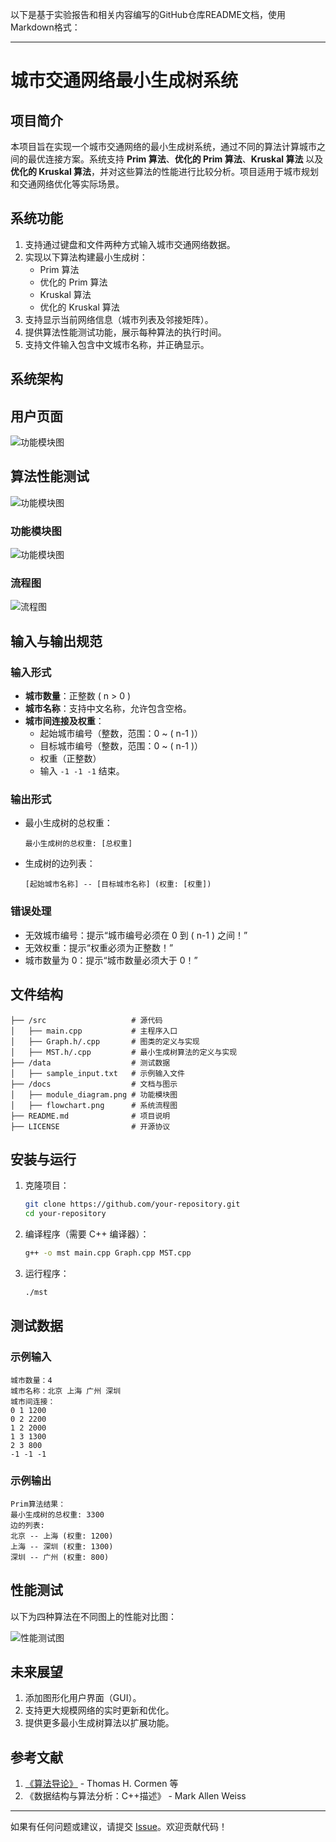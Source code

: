 以下是基于实验报告和相关内容编写的GitHub仓库README文档，使用Markdown格式：

---

# 城市交通网络最小生成树系统

## 项目简介

本项目旨在实现一个城市交通网络的最小生成树系统，通过不同的算法计算城市之间的最优连接方案。系统支持 **Prim 算法**、**优化的 Prim 算法**、**Kruskal 算法** 以及 **优化的 Kruskal 算法**，并对这些算法的性能进行比较分析。项目适用于城市规划和交通网络优化等实际场景。

## 系统功能

1. 支持通过键盘和文件两种方式输入城市交通网络数据。
2. 实现以下算法构建最小生成树：
   - Prim 算法
   - 优化的 Prim 算法
   - Kruskal 算法
   - 优化的 Kruskal 算法
3. 支持显示当前网络信息（城市列表及邻接矩阵）。
4. 提供算法性能测试功能，展示每种算法的执行时间。
5. 支持文件输入包含中文城市名称，并正确显示。

## 系统架构

## 用户页面

![功能模块图](path/to/your/module_diagram.png)

## 算法性能测试

![功能模块图](path/to/your/module_diagram.png)

### 功能模块图

![功能模块图](path/to/your/module_diagram.png)

### 流程图

![流程图](path/to/your/flowchart.png)

## 输入与输出规范

### 输入形式
- **城市数量**：正整数 \( n > 0 \)
- **城市名称**：支持中文名称，允许包含空格。
- **城市间连接及权重**：
  - 起始城市编号（整数，范围：0 ~ \( n-1 \)）
  - 目标城市编号（整数，范围：0 ~ \( n-1 \)）
  - 权重（正整数）
  - 输入 `-1 -1 -1` 结束。

### 输出形式
- 最小生成树的总权重：
  ```
  最小生成树的总权重: [总权重]
  ```
- 生成树的边列表：
  ```
  [起始城市名称] -- [目标城市名称] (权重: [权重])
  ```

### 错误处理
- 无效城市编号：提示“城市编号必须在 0 到 \( n-1 \) 之间！”
- 无效权重：提示“权重必须为正整数！”
- 城市数量为 0：提示“城市数量必须大于 0！”

## 文件结构

```plaintext
├── /src                   # 源代码
│   ├── main.cpp           # 主程序入口
│   ├── Graph.h/.cpp       # 图类的定义与实现
│   ├── MST.h/.cpp         # 最小生成树算法的定义与实现
├── /data                  # 测试数据
│   ├── sample_input.txt   # 示例输入文件
├── /docs                  # 文档与图示
│   ├── module_diagram.png # 功能模块图
│   ├── flowchart.png      # 系统流程图
├── README.md              # 项目说明
├── LICENSE                # 开源协议
```

## 安装与运行

1. 克隆项目：
   ```bash
   git clone https://github.com/your-repository.git
   cd your-repository
   ```

2. 编译程序（需要 C++ 编译器）：
   ```bash
   g++ -o mst main.cpp Graph.cpp MST.cpp
   ```

3. 运行程序：
   ```bash
   ./mst
   ```

## 测试数据

### 示例输入
```
城市数量：4
城市名称：北京 上海 广州 深圳
城市间连接：
0 1 1200
0 2 2200
1 2 2000
1 3 1300
2 3 800
-1 -1 -1
```

### 示例输出
```
Prim算法结果：
最小生成树的总权重: 3300
边的列表:
北京 -- 上海 (权重: 1200)
上海 -- 深圳 (权重: 1300)
深圳 -- 广州 (权重: 800)
```

## 性能测试

以下为四种算法在不同图上的性能对比图：

![性能测试图](path/to/your/performance_chart.png)

## 未来展望

1. 添加图形化用户界面（GUI）。
2. 支持更大规模网络的实时更新和优化。
3. 提供更多最小生成树算法以扩展功能。

## 参考文献

1. [《算法导论》](https://www.algorist.com/) - Thomas H. Cormen 等
2. 《数据结构与算法分析：C++描述》 - Mark Allen Weiss

---

如果有任何问题或建议，请提交 [Issue](https://github.com/your-repository/issues)。欢迎贡献代码！
